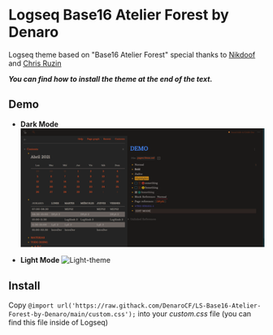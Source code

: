 # Logseq Base16 Atelier Forest by Denaro
Logseq theme based on "Base16 Atelier Forest" special thanks to [Nikdoof](https://twitter.com/nikdoof_?s=20) and [Chris Ruzin](https://twitter.com/nizur?s=20)

_**You can find how to install the theme at the end of the text.**_

## Demo

- **Dark Mode**
![Drk-theme](imgs/Dark-base16_v0.2.png)

- **Light Mode**
![Light-theme](imgs/Light-base16v_0.2.png)

## Install

Copy ``@import url('https://raw.githack.com/DenaroCF/LS-Base16-Atelier-Forest-by-Denaro/main/custom.css');`` into your _custom.css_ file (you can find this file inside of Logseq)
